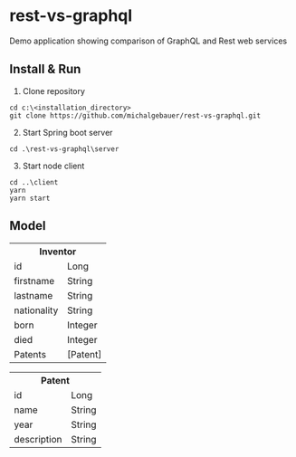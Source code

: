 # rest-vs-graphql
Demo application showing comparison of GraphQL and Rest web services

## Install & Run

1. Clone repository

```
cd c:\<installation_directory>
git clone https://github.com/michalgebauer/rest-vs-graphql.git
```

2. Start Spring boot server

```
cd .\rest-vs-graphql\server

```

3. Start node client

```
cd ..\client
yarn
yarn start
```

## Model

<table>
  <tr>
    <th colspan="2">Inventor</th>
  </tr>
  <tr>
    <td>id</td>
    <td>Long</td>
  </tr>
  <tr>
    <td>firstname</td>
    <td>String</td>
  </tr>
  <tr>
    <td>lastname</td>
    <td>String</td>
  </tr>
  <tr>
    <td>nationality</td>
    <td>String</td>
  </tr>
  <tr>
    <td>born</td>
    <td>Integer</td>
  </tr>
  <tr>
    <td>died</td>
    <td>Integer</td>
  </tr>
  <tr>
    <td>Patents</td>
    <td>[Patent]</td>
  </tr>
</table>

<table>
  <tr>
    <th colspan="2">Patent</th>
  </tr>
  <tr>
    <td>id</td>
    <td>Long</td>
  </tr>
  <tr>
    <td>name</td>
    <td>String</td>
  </tr>
  <tr>
    <td>year</td>
    <td>String</td>
  </tr>
  <tr>
    <td>description</td>
    <td>String</td>
  </tr>
</table>
